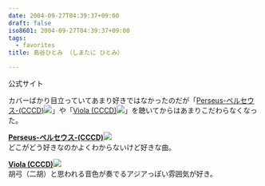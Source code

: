```yaml
---
date: 2004-09-27T04:39:37+09:00
draft: false
iso8601: 2004-09-27T04:39:37+09:00
tags:
  - favorites
title: 島谷ひとみ （しまたに ひとみ）

---
```


公式サイト

カバーばかり目立っていてあまり好きではなかったのだが「[Perseus-ペルセウス-(CCCD)](http://www.amazon.co.jp/gp/product/B00009NK6A?ie=UTF8&tag=nqounet-22&linkCode=as2&camp=247&creative=1211&creativeASIN=B00009NK6A)![](http://www.assoc-amazon.jp/e/ir?t=nqounet-22&l=as2&o=9&a=B00009NK6A)」や「[Viola (CCCD)](http://www.amazon.co.jp/gp/product/B0001FACZM?ie=UTF8&tag=nqounet-22&linkCode=as2&camp=247&creative=1211&creativeASIN=B0001FACZM)![](http://www.assoc-amazon.jp/e/ir?t=nqounet-22&l=as2&o=9&a=B0001FACZM)」を聴いてからはあまりこだわらなくなった。

**[Perseus-ペルセウス-(CCCD)](http://www.amazon.co.jp/gp/product/B00009NK6A?ie=UTF8&tag=nqounet-22&linkCode=as2&camp=247&creative=1211&creativeASIN=B00009NK6A)![](http://www.assoc-amazon.jp/e/ir?t=nqounet-22&l=as2&o=9&a=B00009NK6A)**  
どこがどう好きなのかよくわからないけど好きな曲。

**[Viola (CCCD)](http://www.amazon.co.jp/gp/product/B0001FACZM?ie=UTF8&tag=nqounet-22&linkCode=as2&camp=247&creative=1211&creativeASIN=B0001FACZM)![](http://www.assoc-amazon.jp/e/ir?t=nqounet-22&l=as2&o=9&a=B0001FACZM)**  
胡弓（二胡）と思われる音色が奏でるアジアっぽい雰囲気が好き。

